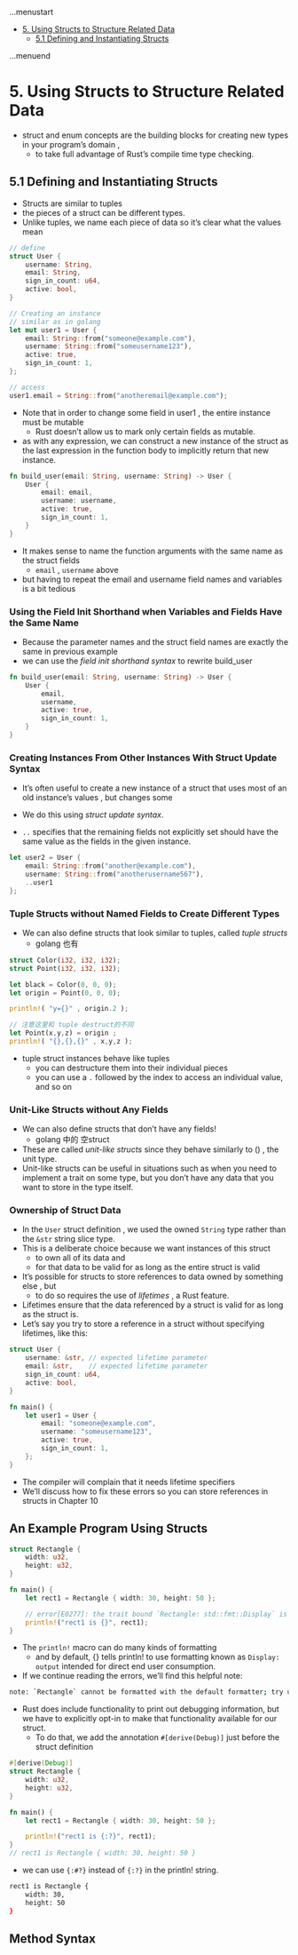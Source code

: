 ...menustart

 - [5. Using Structs to Structure Related Data](#49a443e49b3428f71dc00fddc2d659c4)
     - [5.1 Defining and Instantiating Structs](#3128feda0fe9d177871815f05dbb661a)

...menuend


<h2 id="49a443e49b3428f71dc00fddc2d659c4"></h2>

# 5. Using Structs to Structure Related Data 

 - struct and enum concepts are the building blocks for creating new types in your program’s domain ,
    - to take full advantage of Rust’s compile time type checking.

<h2 id="3128feda0fe9d177871815f05dbb661a"></h2>

## 5.1 Defining and Instantiating Structs 

 - Structs are similar to tuples
 - the pieces of a struct can be different types.
 - Unlike tuples, we name each piece of data so it’s clear what the values mean

```rust
// define
struct User {
    username: String,
    email: String,
    sign_in_count: u64,
    active: bool,
}

// Creating an instance 
// similar as in golang
let mut user1 = User {
    email: String::from("someone@example.com"),
    username: String::from("someusername123"),
    active: true,
    sign_in_count: 1,
};

// access
user1.email = String::from("anotheremail@example.com");
```

 - Note that in order to change some field in user1 , the entire instance must be mutable
    - Rust doesn’t allow us to mark only certain fields as mutable. 
 - as with any expression, we can construct a new instance of the struct as the last expression in the function body to implicitly return that new instance.

```rust
fn build_user(email: String, username: String) -> User {
    User {
        email: email,
        username: username,
        active: true,
        sign_in_count: 1,
    }
}
```

 - It makes sense to name the function arguments with the same name as the struct fields
    - `email` , `username` above
 - but having to repeat the email and username field names and variables is a bit tedious


### Using the Field Init Shorthand when Variables and Fields Have the Same Name

 - Because the parameter names and the struct field names are exactly the same in previous example
 - we can use the *field init shorthand syntax* to rewrite build_user

```rust
fn build_user(email: String, username: String) -> User {
    User {
        email,
        username,
        active: true,
        sign_in_count: 1,
    }
}
```

### Creating Instances From Other Instances With Struct Update Syntax

 - It’s often useful to create a new instance of a struct that uses most of an old instance’s values , but changes some
 - We do this using *struct update syntax*.

 - `..` specifies that the remaining fields not explicitly set should have the same value as the fields in the given instance.

```rust
let user2 = User {
    email: String::from("another@example.com"),
    username: String::from("anotherusername567"),
    ..user1
};
```

### Tuple Structs without Named Fields to Create Different Types

 - We can also define structs that look similar to tuples, called *tuple structs*
    - golang 也有

```rust
struct Color(i32, i32, i32);
struct Point(i32, i32, i32);

let black = Color(0, 0, 0);
let origin = Point(0, 0, 0);

println!( "y={}" , origin.2 );

// 注意这里和 tuple destruct的不同
let Point(x,y,z) = origin ;
println!( "{},{},{}" , x,y,z );
```

 - tuple struct instances behave like tuples
    - you can destructure them into their individual pieces 
    - you can use a `.` followed by the index to access an individual value, and so on

### Unit-Like Structs without Any Fields

 - We can also define structs that don’t have any fields!
    - golang 中的 空struct
 - These are called *unit-like structs* since they behave similarly to () , the unit type.
 - Unit-like structs can be useful in situations such as when you need to implement a trait on some type, but you don’t have any data that you want to store in the type itself.

### Ownership of Struct Data

 - In the `User` struct definition , we used the owned `String` type rather than the `&str` string slice type.
 - This is a deliberate choice because we want instances of this struct 
    - to own all of its data and 
    - for that data to be valid for as long as the entire struct is valid
 - It’s possible for structs to store references to data owned by something else , but
    - to do so requires the use of *lifetimes* ,  a Rust feature.
 - Lifetimes ensure that the data referenced by a struct is valid for as long as the struct is.
 - Let’s say you try to store a reference in a struct without specifying lifetimes, like this:

```rust
struct User {
    username: &str, // expected lifetime parameter 
    email: &str,    // expected lifetime parameter
    sign_in_count: u64,
    active: bool,
}

fn main() {
    let user1 = User {
        email: "someone@example.com",
        username: "someusername123",
        active: true,
        sign_in_count: 1,
    };
}
```

 - The compiler will complain that it needs lifetime specifiers
 - We’ll discuss how to fix these errors so you can store references in structs in Chapter 10

## An Example Program Using Structs

```rust
struct Rectangle {
    width: u32,
    height: u32,
}

fn main() {
    let rect1 = Rectangle { width: 30, height: 50 };

    // error[E0277]: the trait bound `Rectangle: std::fmt::Display` is not satisfied
    println!("rect1 is {}", rect1);
}
```

 - The `println!`  macro can do many kinds of formatting
    - and by default, {} tells println! to use formatting known as `Display: output` intended for direct end user consumption.
 - If we continue reading the errors, we’ll find this helpful note:

```bash
note: `Rectangle` cannot be formatted with the default formatter; try using `:?` instead if you are using a format string
```

 - Rust does include functionality to print out debugging information, but we have to explicitly opt-in to make that functionality available for our struct. 
    - To do that, we add the annotation `#[derive(Debug)]` just before the struct definition

```rust
#[derive(Debug)]
struct Rectangle {
    width: u32,
    height: u32,
}

fn main() {
    let rect1 = Rectangle { width: 30, height: 50 };

    println!("rect1 is {:?}", rect1);
}
// rect1 is Rectangle { width: 30, height: 50 }
```

 - we can use `{:#?}` instead of `{:?}` in the println! string.

```bash
rect1 is Rectangle {
    width: 30,
    height: 50
}
```

## Method Syntax



